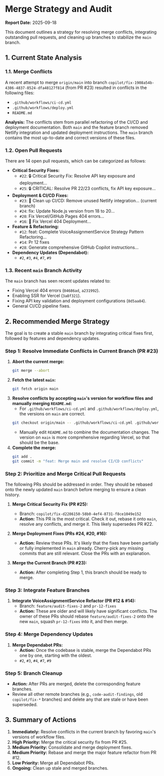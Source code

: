 # Merge Strategy and Audit

**Report Date:** 2025-09-18

This document outlines a strategy for resolving merge conflicts, integrating outstanding pull requests, and cleaning up branches to stabilize the `main` branch.

## 1. Current State Analysis

### 1.1. Merge Conflicts

A recent attempt to merge `origin/main` into branch `copilot/fix-1908a54b-4386-4837-8524-dfa48127f814` (from PR #23) resulted in conflicts in the following files:

-   `.github/workflows/ci-cd.yml`
-   `.github/workflows/deploy.yml`
-   `README.md`

**Analysis:** The conflicts stem from parallel refactoring of the CI/CD and deployment documentation. Both `main` and the feature branch removed Netlify integration and updated deployment instructions. The `main` branch contains the most up-to-date and correct versions of these files.

### 1.2. Open Pull Requests

There are 14 open pull requests, which can be categorized as follows:

-   **Critical Security Fixes:**
    -   `#22`: 🔒 Critical Security Fix: Resolve API key exposure and deployment...
    -   `#25`: 🔒 CRITICAL: Resolve PR 22/23 conflicts, fix API key exposure...
-   **Deployment & CI/CD Fixes:**
    -   `#23`: 🧹 Clean up CI/CD: Remove unused Netlify integration... (current branch)
    -   `#24`: fix: Update Node.js version from 18 to 20...
    -   `#20`: Fix Vercel/GitHub Pages 404 errors...
    -   `#16`: 🚀 Fix Vercel 404 Deployment...
-   **Feature & Refactoring:**
    -   `#12`: feat: Complete VoiceAssignmentService Strategy Pattern Refactoring...
    -   `#14`: Pr 12 fixes
    -   `#28`: Generate comprehensive GitHub Copilot instructions...
-   **Dependency Updates (Dependabot):**
    -   `#2`, `#3`, `#4`, `#7`, `#9`

### 1.3. Recent `main` Branch Activity

The `main` branch has seen recent updates related to:
-   Fixing Vercel 404 errors (`04686ad`, `a231992`).
-   Enabling SSR for Vercel (`3a8f321`).
-   Fixing API key validation and deployment configurations (`0d5aa84`).
-   General CI/CD pipeline fixes.

## 2. Recommended Merge Strategy

The goal is to create a stable `main` branch by integrating critical fixes first, followed by features and dependency updates.

### Step 1: Resolve Immediate Conflicts in Current Branch (PR #23)

1.  **Abort the current merge:**
    ```bash
    git merge --abort
    ```
2.  **Fetch the latest `main`:**
    ```bash
    git fetch origin main
    ```
3.  **Resolve conflicts by accepting `main`'s version for workflow files and manually merging `README.md`:**
    -   For `.github/workflows/ci-cd.yml` and `.github/workflows/deploy.yml`, the versions on `main` are correct.
    ```bash
    git checkout origin/main -- .github/workflows/ci-cd.yml .github/workflows/deploy.yml
    ```
    -   Manually edit `README.md` to combine the documentation changes. The version on `main` is more comprehensive regarding Vercel, so that should be the base.
4.  **Complete the merge:**
    ```bash
    git add .
    git commit -m "feat: Merge main and resolve CI/CD conflicts"
    ```

### Step 2: Prioritize and Merge Critical Pull Requests

The following PRs should be addressed in order. They should be rebased onto the newly updated `main` branch before merging to ensure a clean history.

1.  **Merge Critical Security Fix (PR #25):**
    -   Branch: `copilot/fix-d2286150-58b0-4ef4-8731-f8ce1049e152`
    -   **Action:** This PR is the most critical. Check it out, rebase it onto `main`, resolve any conflicts, and merge it. This likely supersedes PR #22.

2.  **Merge Deployment Fixes (PRs #24, #20, #16):**
    -   **Action:** Review these PRs. It's likely that the fixes have been partially or fully implemented in `main` already. Cherry-pick any missing commits that are still relevant. Close the PRs with an explanation.

3.  **Merge the Current Branch (PR #23):**
    -   **Action:** After completing Step 1, this branch should be ready to merge.

### Step 3: Integrate Feature Branches

1.  **Integrate VoiceAssignmentService Refactor (PR #12 & #14):**
    -   Branch: `feature/audit-fixes-2` and `pr-12-fixes`
    -   **Action:** These are older and will likely have significant conflicts. The owner of these PRs should rebase `feature/audit-fixes-2` onto the new `main`, squash `pr-12-fixes` into it, and then merge.

### Step 4: Merge Dependency Updates

1.  **Merge Dependabot PRs:**
    -   **Action:** Once the codebase is stable, merge the Dependabot PRs one by one, starting with the oldest.
    -   `#2`, `#3`, `#4`, `#7`, `#9`

### Step 5: Branch Cleanup

-   **Action:** After PRs are merged, delete the corresponding feature branches.
-   Review all other remote branches (e.g., `code-audit-findings`, old `copilot/fix-*` branches) and delete any that are stale or have been superseded.

## 3. Summary of Actions

1.  **Immediately:** Resolve conflicts in the current branch by favoring `main`'s versions of workflow files.
2.  **High Priority:** Merge the critical security fix from PR #25.
3.  **Medium Priority:** Consolidate and merge deployment fixes.
4.  **Medium Priority:** Rebase and merge the major feature refactor from PR #12.
5.  **Low Priority:** Merge all Dependabot PRs.
6.  **Ongoing:** Clean up stale and merged branches.
